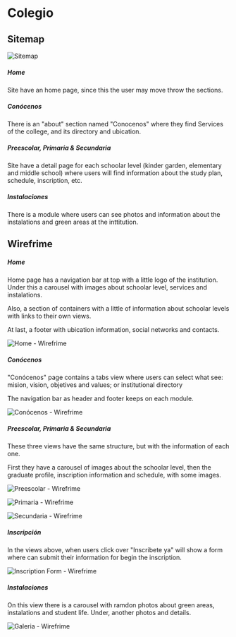 # Colegio

## Sitemap

![Sitemap](./image/sitemap.png)

##### Home

Site have an home page, since this the user may move throw the sections.

##### _Conócenos_

There is an "about" section named "Conocenos" where they find Services of the college, and its directory and ubication.

##### _Preescolar, Primaria & Secundaria_

Site have a detail page for each schoolar level (kinder garden, elementary and middle school) where users will find information about the study plan, schedule, inscription, etc.

##### _Instalaciones_

There is a module where users can see photos and information about the instalations and green areas at the inttitution.


## Wirefrime

##### Home

Home page has a navigation bar at top with a little logo of the institution. Under this a carousel with images about schoolar level, services and instalations.

Also, a section of containers with a little of information about schoolar levels with links to their own views.

At last, a footer with ubication information, social networks and contacts.

![Home - Wirefrime](./image/Colegio.png)


##### _Conócenos_

"Conócenos" page contains a tabs view where users can select what see: mision, vision, objetives and values; or institutional directory

The navigation bar as header and footer keeps on each module.

![Conócenos - Wirefrime](image/Conocenos.png)

##### _Preescolar, Primaria & Secundaria_

These three views have the same structure, but with the information of each one.

First they have a carousel of images about the schoolar level, then the graduate profile, inscription information and schedule, with some images.

![Preescolar - Wirefrime](image/Preescolar.png)

![Primaria - Wirefrime](image/Primaria.png)

![Secundaria - Wirefrime](image/Secundaria.png)

##### _Inscripción_

In the views above, when users click over "Inscribete ya" will show a form where can submit their information for begin the inscription.

![Inscription Form - Wirefrime](image/Inscripción.png)

##### _Instalaciones_

On this view there is a carousel with ramdon photos about green areas, instalations and student life. Under, another photos and details.

![Galeria - Wirefrime](image/Galeria3.png)
